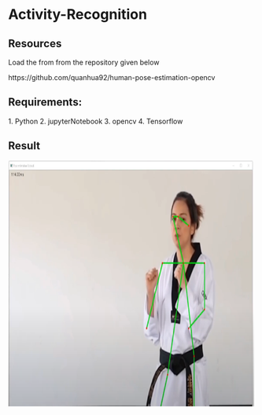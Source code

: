 # Activity-Recognition

<h2> Resources</h2>
<p>Load the from from the repository given below</p>
https://github.com/quanhua92/human-pose-estimation-opencv

<h2>Requirements:</h2>
1. Python 
2. jupyterNotebook
3. opencv
4. Tensorflow

<h2> Result</h2>

<img src="https://github.com/lalshrikant12/Activity-Recognition/blob/main/pose.PNG" width=500, height=500>





